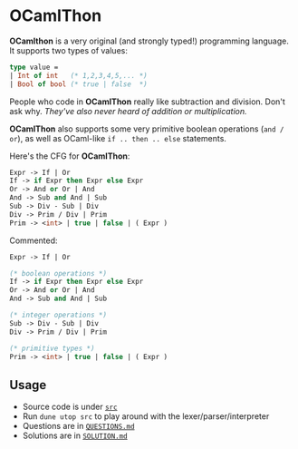 # OCamlThon

**OCamlthon** is a very original (and strongly typed!) programming language. It supports two types of values:

```ocaml
type value =
| Int of int   (* 1,2,3,4,5,... *)
| Bool of bool (* true | false  *)
```

People who code in **OCamlThon** really like subtraction and division. Don't ask why. _They've also never heard of addition or multiplication._

**OCamlThon** also supports some very primitive boolean operations (`and / or`), as well as OCaml-like `if .. then .. else` statements.

Here's the CFG for **OCamlThon**:

```ocaml
Expr -> If | Or
If -> if Expr then Expr else Expr
Or -> And or Or | And
And -> Sub and And | Sub
Sub -> Div - Sub | Div
Div -> Prim / Div | Prim
Prim -> <int> | true | false | ( Expr )
```

Commented:

```ocaml
Expr -> If | Or

(* boolean operations *)
If -> if Expr then Expr else Expr
Or -> And or Or | And
And -> Sub and And | Sub

(* integer operations *)
Sub -> Div - Sub | Div
Div -> Prim / Div | Prim

(* primitive types *)
Prim -> <int> | true | false | ( Expr )
```

## Usage

- Source code is under [`src`](./src)
- Run `dune utop src` to play around with the lexer/parser/interpreter
- Questions are in [`QUESTIONS.md`](./QUESTIONS.md)
- Solutions are in [`SOLUTION.md`](./SOLUTION.md)

